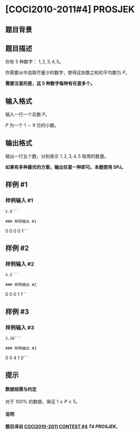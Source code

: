 # [COCI2010-2011#4] PROSJEK

## 题目背景



## 题目描述

你有 $5$ 种数字： $1,2,3,4,5$。

你需要从中选取尽量少的数字，使得这些数之和的平均数为 $P$。

**需要注意的是，这 $5$ 种数字每种有任意多个。**

## 输入格式

输入一行一个实数 $P$。

$P$ 为一个 $1\sim 9$ 位的小数。

## 输出格式

输出一行五个数，分别表示 $1,2,3,4,5$ 取用的数量。

**如果有多种最优的方案，输出任意一种即可。本题使用 SPJ。**

## 样例 #1

### 样例输入 #1
```
5.0```

### 样例输出 #1

```
0 0 0 0 1```

## 样例 #2

### 样例输入 #2
```
4.5```

### 样例输出 #2

```
0 0 0 1 1```

## 样例 #3

### 样例输入 #3
```
3.20```

### 样例输出 #3

```
0 0 4 1 0```

## 提示

#### 数据规模与约定

对于 $100\%$ 的数据，保证 $1\le P\le 5$。

#### 说明

**题目译自 [COCI2010-2011](https://hsin.hr/coci/archive/2010_2011/) [CONTEST #4](https://hsin.hr/coci/archive/2010_2011/contest4_tasks.pdf) *T4 PROSJEK***。
